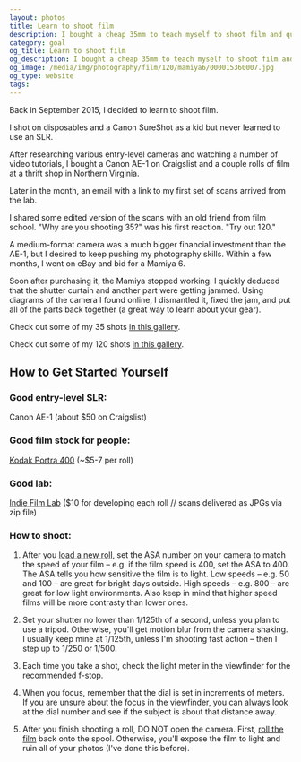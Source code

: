 ```yaml
---
layout: photos
title: Learn to shoot film
description: I bought a cheap 35mm to teach myself to shoot film and quickly moved to medium format.
category: goal
og_title: Learn to shoot film
og_description: I bought a cheap 35mm to teach myself to shoot film and quickly moved to medium format.
og_image: /media/img/photography/film/120/mamiya6/000015360007.jpg
og_type: website
tags:
---
```


Back in September 2015, I decided to learn to shoot film.

I shot on disposables and a Canon SureShot as a kid but never learned to use an SLR.

After researching various entry-level cameras and watching a number of video tutorials, I bought a Canon AE-1 on Craigslist and a couple rolls of film at a thrift shop in Northern Virginia.

Later in the month, an email with a link to my first set of scans arrived from the lab.

I shared some edited version of the scans with an old friend from film school. "Why are you shooting 35?" was his first reaction. "Try out 120." 

A medium-format camera was a much bigger financial investment than the AE-1, but I desired to keep pushing my photography skills. Within a few months, I went on eBay and bid for a Mamiya 6.

Soon after purchasing it, the Mamiya stopped working. I quickly deduced that the shutter curtain and another part were getting jammed. Using diagrams of the camera I found online, I dismantled it, fixed the jam, and put all of the parts back together (a great way to learn about your gear).

Check out some of my 35 shots <a href="{% post_url photo-video/2017-07-24-35 %}">in this gallery</a>.

Check out some of my 120 shots <a href="{% post_url photo-video/2017-07-24-120 %}">in this gallery</a>.

## How to Get Started Yourself

### Good entry-level SLR: 
Canon AE-1 (about $50 on Craigslist)

### Good film stock for people:
<a href="https://www.adorama.com/kkp40036pp.html?gclid=CMeO6o2N4NECFQKHswodaaMGrw">Kodak Portra 400</a> (~$5-7 per roll)

### Good lab:
<a href="http://indiefilmlab.com/">Indie Film Lab</a> ($10 for developing each roll // scans delivered as JPGs via zip file)

### How to shoot:

1. After you <a href="https://www.youtube.com/watch?v=Q4NIiXb6dQ4">load a new roll</a>, set the ASA number on your camera to match the speed of your film – e.g. if the film speed is 400, set the ASA to 400. The ASA tells you how sensitive the film is to light. Low speeds – e.g. 50 and 100 – are great for bright days outside. High speeds – e.g. 800 – are great for low light environments. Also keep in mind that higher speed films will be more contrasty than lower ones.

2. Set your shutter no lower than 1/125th of a second, unless you plan to use a tripod. Otherwise, you'll get motion blur from the camera shaking. I usually keep mine at 1/125th, unless I'm shooting fast action – then I step up to 1/250 or 1/500.

3. Each time you take a shot, check the light meter in the viewfinder for the recommended f-stop.

4. When you focus, remember that the dial is set in increments of meters. If you are unsure about the focus in the viewfinder, you can always look at the dial number and see if the subject is about that distance away.

5. After you finish shooting a roll, DO NOT open the camera. First, <a href="https://www.youtube.com/watch?v=TbGFJOrE3Q8">roll the film</a> back onto the spool. Otherwise, you'll expose the film to light and ruin all of your photos (I've done this before).
